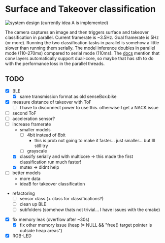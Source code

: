 # Surface and Takeover classification
![system design](../../figures/system_design.png)
(currently idea A is implemented)

The camera captures an image and then triggers surface and takeover classification in parallel. Current framerate is ~3.5Hz. Goal framerate is 5Hz (or more). Running the two classification tasks in parallel is somehow a little slower than running them serially. The model inference doubles in parallel mode (110-270ms) compared to serial mode (110ms). The [docs](https://docs.espressif.com/projects/esp-dl/en/latest/esp-dl-en-master.pdf) mention that conv layers automatically support dual-core, so maybe that has sth to do with the performance loss in the parallel threads.

## TODO

- [x] BLE
    - [X] same transmission format as old senseBox:bike
- [x] measure distance of takeover with ToF
    - [ ] I have to disconnect power to use this. otherwise I get a NACK issue
- [ ] second ToF
- [ ] acceleration sensor?
- [ ] increase framerate
    - smaller models 
        - [ ] 4bit instead of 8bit
            - this is prob not going to make it faster... just smaller... but Ill still try
        - [ ] grayscale
    - [x] classify serially and with multicore -> this made the first classification run much faster!
    - [x] mutex -> didnt help
- [ ] better models
    - more data
    - ideaB for takeover classification
- refactoring
    - [ ] sensor class (+ class for classifications?)
    - [ ] clean up BLE
    - [ ] subfolders (somehow thats not trivial... I have issues with the cmake)
- [x] fix memory leak (overflow after ~30s)
    - [x] fix other memory issue (heap != NULL && "free() target pointer is outside heap areas")
- [x] RGB-LED